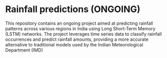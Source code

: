 # Rainfall predictions (ONGOING)

This repository contains an ongoing project aimed at predicting rainfall patterns across various regions in India using Long Short-Term Memory (LSTM) networks. The project leverages time series data to classify rainfall occurrences and predict rainfall amounts, providing a more accurate alternative to traditional models used by the Indian Meteorological Department (IMD)


